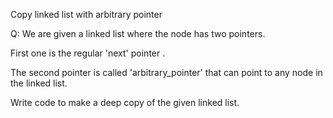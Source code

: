 Copy linked list with arbitrary pointer

Q: We are given a linked list where the node has two pointers.

First one is the regular 'next' pointer . 

The second pointer is called 'arbitrary_pointer' that can point to any node in the linked list.

Write code to make a deep copy of the given linked list.

